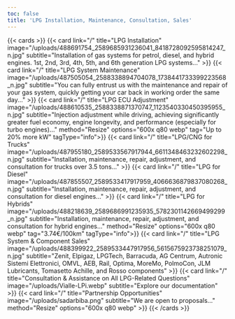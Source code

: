 ```yaml
---
toc: false
title: 'LPG Installation, Maintenance, Consultation, Sales'
---
```


{{< cards >}}
{{< card link="/" title="LPG Installation" image="/uploads/488691754_2589685931236041_8418728092595814247_n.jpg" subtitle="Installation of gas systems for petrol, diesel, and hybrid engines. 1st, 2nd, 3rd, 4th, 5th, and 6th generation LPG systems..." >}}
{{< card link="/" title="LPG System Maintenance" image="/uploads/487505054_2588338894704078_1738441733399223568_n.jpg" subtitle="You can fully entrust us with the maintenance and repair of your gas system, quickly getting your car back in working order the same day..." >}}
{{< card link="/" title="LPG ECU Adjustment" image="/uploads/488610535_2588338871370747_1123540330450395955_n.jpg" subtitle="Injection adjustment while driving, achieving significantly greater fuel economy, engine longevity, and performance (especially for turbo engines)..." method="Resize" options="600x q80 webp" tag="Up to 20% more kW" tagType="info">}}
{{< card link="/" title="LPG/CNG for Trucks" image="/uploads/487955180_2589533567917944_6611348463232602298_n.jpg" subtitle="Installation, maintenance, repair, adjustment, and consultation for trucks over 3.5 tons..." >}}
{{< card link="/" title="LPG for Diesel" image="/uploads/487855507_2589533417917959_4066636879837080268_n.jpg" subtitle="Installation, maintenance, repair, adjustment, and consultation for diesel engines..." >}}
{{< card link="/" title="LPG for Hybrids" image="/uploads/488218639_2589686991235935_5782301142669499299_n.jpg" subtitle="Installation, maintenance, repair, adjustment, and consultation for hybrid engines..." method="Resize" options="600x q80 webp" tag="3.74€/100km" tagType="info">}}
{{< card link="/" title="LPG System & Component Sales" image="/uploads/488399922_2589533447917956_5615675923738251079_n.jpg" subtitle="Zenit, Elpigaz, LPGTech, Barracuda, AG Centrum, Autronic Sistemi Elettronici, OMVL, AEB, Rail, Optima, MoreMo, PolmoCon, JLM Lubricants, Tomasetto Achille, and Rosso components" >}}
{{< card link="/" title="Consultation & Assistance on All LPG-Related Questions" image="/uploads/Vialle-LPi.webp" subtitle="Explore our documentation" >}}
{{< card link="/" title="Partnership Opportunities" image="/uploads/sadarbiba.png" subtitle="We are open to proposals..." method="Resize" options="600x q80 webp" >}}
{{< /cards >}}

